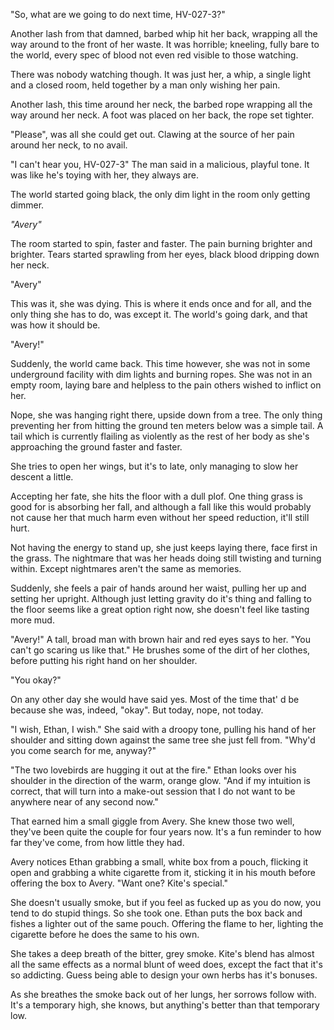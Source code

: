 "So, what are we going to do next time, HV-027-3?"

Another lash from that damned, barbed whip hit her back, wrapping all the way around to the front of her waste. It was horrible; kneeling, fully bare to the world, every spec of blood not even red visible to those watching. 

There was nobody watching though. It was just her, a whip, a single light and a closed room, held together by a man only wishing her pain.

Another lash, this time around her neck, the barbed rope wrapping all the way around her neck. A foot was placed on her back, the rope set tighter.

"Please", was all she could get out. Clawing at the source of her pain around her neck, to no avail. 

"I can't hear you, HV-027-3" The man said in a malicious, playful tone. It was like he's toying with her, they always are.

The world started going black, the only dim light in the room only getting dimmer.

*"Avery"*

The room started to spin, faster and faster. The pain burning brighter and brighter. Tears started sprawling from her eyes, black blood dripping down her neck.

"Avery"

This was it, she was dying. This is where it ends once and for all, and the only thing she has to do, was except it. The world's going dark, and that was how it should be.

"Avery!"

Suddenly, the world came back. This time however, she was not in some underground facility with dim lights and burning ropes. She was not in an empty room, laying bare and helpless to the pain others wished to inflict on her.

Nope, she was hanging right there, upside down from a tree. The only thing preventing her from hitting the ground ten meters below was a simple tail. A tail which is currently flailing as violently as the rest of her body as she's approaching the ground faster and faster.

She tries to open her wings, but it's to late, only managing to slow her descent a little.

Accepting her fate, she hits the floor with a dull plof. One thing grass is good for is absorbing her fall, and although a fall like this would probably not cause her that much harm even without her speed reduction, it'll still hurt.

Not having the energy to stand up, she just keeps laying there, face first in the grass. The nightmare that was her heads doing still twisting and turning within. Except nightmares aren't the same as memories.

Suddenly, she feels a pair of hands around her waist, pulling her up and setting her upright. Although just letting gravity do it's thing and falling to the floor seems like a great option right now, she doesn't feel like tasting more mud.

"Avery!" A tall, broad man with brown hair and red eyes says to her. "You can't go scaring us like that." He brushes some of the dirt of her clothes, before putting his right hand on her shoulder.

"You okay?"

On any other day she would have said yes. Most of the time that' d be because she was, indeed, "okay". But today, nope, not today.

"I wish, Ethan, I wish." She said with a droopy tone, pulling his hand of her shoulder and sitting down against the same tree she just fell from. "Why'd you come search for me, anyway?"

"The two lovebirds are hugging it out at the fire." Ethan looks over his shoulder in the direction of the warm, orange glow. "And if my intuition is correct, that will turn into a make-out session that I do not want to be anywhere near of any second now."

That earned him a small giggle from Avery. She knew those two well, they've been quite the couple for four years now. It's a fun reminder to how far they've come, from how little they had.

Avery notices Ethan grabbing a small, white box from a pouch, flicking it open and grabbing a white cigarette from it, sticking it in his mouth before offering the box to Avery. "Want one? Kite's special."

She doesn't usually smoke, but if you feel as fucked up as you do now, you tend to do stupid things. So she took one. Ethan puts the box back and fishes a lighter out of the same pouch. Offering the flame to her, lighting the cigarette before he does the same to his own.

She takes a deep breath of the bitter, grey smoke. Kite's blend has almost all the same effects as a normal blunt of weed does, except the fact that it's so addicting. Guess being able to design your own herbs has it's bonuses.

As she breathes the smoke back out of her lungs, her sorrows follow with. It's a temporary high, she knows, but anything's better than that temporary low.
